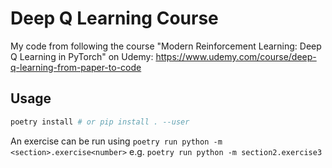 # Deep Q Learning Course

My code from following the course "Modern Reinforcement Learning: Deep Q Learning in PyTorch" on Udemy:
https://www.udemy.com/course/deep-q-learning-from-paper-to-code

## Usage
```sh
poetry install # or pip install . --user
```
An exercise can be run using `poetry run python -m <section>.exercise<number>` e.g. `poetry run python -m section2.exercise3`
